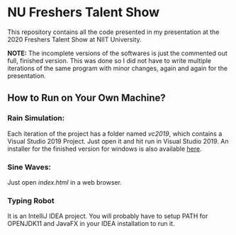 # NU Freshers Talent Show
This repository contains all the code presented in my presentation at the 2020 Freshers Talent Show at NIIT University.

__NOTE:__ The incomplete versions of the softwares is just the commented out full, finished version. This was done so I did not have to write multiple iterations of the same program with minor changes, again and again for the presentation.

## How to Run on Your Own Machine?
### Rain Simulation:
Each iteration of the project has a folder named *vc2019*, which contains a Visual Studio 2019 Project. Just open it and hit run in Visual Studio 2019. An installer for the finished version for windows is also available <a href ="https://github.com/sahej-dev/nu-freshers-talent-show/tree/master/Rain_Simulation/Setup">here</a>.

### Sine Waves:
Just open *index.html* in a web browser.

### Typing Robot
It is an IntelliJ IDEA project. You will probably have to setup PATH for OPENJDK11 and JavaFX in your IDEA installation to run it.
